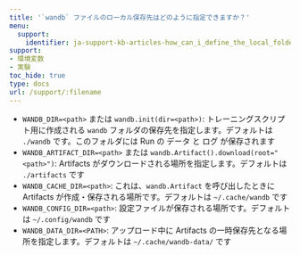 ```yaml
---
title: '`wandb` ファイルのローカル保存先はどのように指定できますか？'
menu:
  support:
    identifier: ja-support-kb-articles-how_can_i_define_the_local_folder_where_to_save_the_wandb_files
support:
- 環境変数
- 実験
toc_hide: true
type: docs
url: /support/:filename
---
```


- `WANDB_DIR=<path>` または `wandb.init(dir=<path>)`: トレーニングスクリプト用に作成される `wandb` フォルダの保存先を指定します。デフォルトは `./wandb` です。このフォルダには Run の データ と ログ が保存されます
- `WANDB_ARTIFACT_DIR=<path>` または `wandb.Artifact().download(root="<path>")`: Artifacts がダウンロードされる場所を指定します。デフォルトは `./artifacts` です
- `WANDB_CACHE_DIR=<path>`: これは、`wandb.Artifact` を呼び出したときに Artifacts が作成・保存される場所です。デフォルトは `~/.cache/wandb` です
- `WANDB_CONFIG_DIR=<path>`: 設定ファイルが保存される場所です。デフォルトは `~/.config/wandb` です
- `WANDB_DATA_DIR=<PATH>`: アップロード中に Artifacts の一時保存先となる場所を指定します。デフォルトは `~/.cache/wandb-data/` です